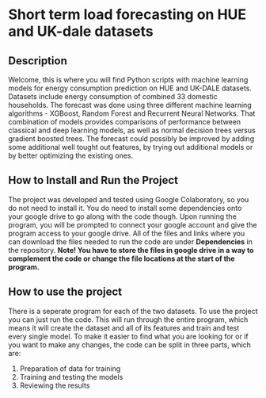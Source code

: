 # Short term load forecasting on HUE and UK-dale datasets

## Description
Welcome, this is where you will find Python scripts with machine learning models for energy consumption prediction on HUE and UK-DALE datasets. Datasets include energy consumption of combined 33 domestic households. The forecast was done using three different machine learning algorithms - XGBoost, Random Forest and Recurrent Neural Networks. That combination of models provides comparisons of performance between classical and deep learning models, as well as normal decision trees versus gradient boosted trees. The forecast could possibly be improved by adding some additional well tought out features, by trying out additional models or by better optimizing the existing ones.

## How to Install and Run the Project
The project was developed and tested using Google Colaboratory, so you do not need to install it. You do need to install some dependencies onto your google drive to go along with the code though. Upon running the program, you will be prompted to connect your google account and give the program access to your google drive. All of the files and links where you can download the files needed to run the code are under **Dependencies** in the repository. **Note! You have to store the files in google drive in a way to complement the code or change the file locations at the start of the program.**

## How to use the project
There is a seperate program for each of the two datasets. To use the project you can just run the code. This will run through the entire program, which means it will create the dataset and all of its features and train and test every single model. To make it easier to find what you are looking for or if you want to make any changes, the code can be split in three parts, which are:
1. Preparation of data for training
2. Training and testing the models
3. Reviewing the results
